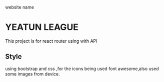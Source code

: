 website name 
# YEATUN LEAGUE

This project is for react router using with API
## Style

using bootstrap and css ,for the icons being used  font awesome,also used some images from device.




